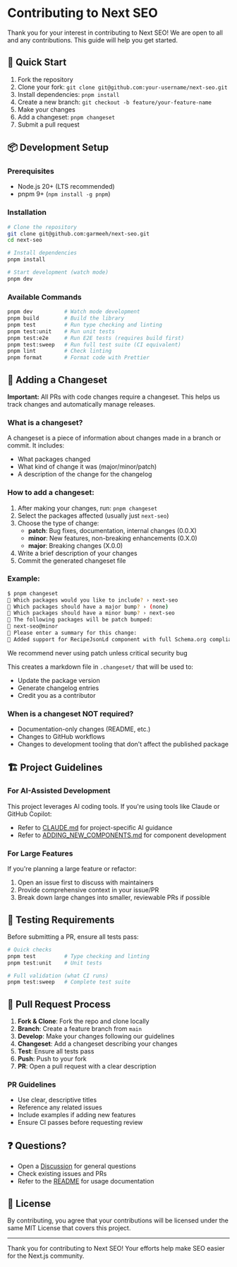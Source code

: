 # Contributing to Next SEO

Thank you for your interest in contributing to Next SEO! We are open to all and any contributions. This guide will help you get started.

## 🚀 Quick Start

1. Fork the repository
2. Clone your fork: `git clone git@github.com:your-username/next-seo.git`
3. Install dependencies: `pnpm install`
4. Create a new branch: `git checkout -b feature/your-feature-name`
5. Make your changes
6. Add a changeset: `pnpm changeset`
7. Submit a pull request

## 📦 Development Setup

### Prerequisites

- Node.js 20+ (LTS recommended)
- pnpm 9+ (`npm install -g pnpm`)

### Installation

```bash
# Clone the repository
git clone git@github.com:garmeeh/next-seo.git
cd next-seo

# Install dependencies
pnpm install

# Start development (watch mode)
pnpm dev
```

### Available Commands

```bash
pnpm dev          # Watch mode development
pnpm build        # Build the library
pnpm test         # Run type checking and linting
pnpm test:unit    # Run unit tests
pnpm test:e2e     # Run E2E tests (requires build first)
pnpm test:sweep   # Run full test suite (CI equivalent)
pnpm lint         # Check linting
pnpm format       # Format code with Prettier
```

## 📝 Adding a Changeset

**Important:** All PRs with code changes require a changeset. This helps us track changes and automatically manage releases.

### What is a changeset?

A changeset is a piece of information about changes made in a branch or commit. It includes:

- What packages changed
- What kind of change it was (major/minor/patch)
- A description of the change for the changelog

### How to add a changeset:

1. After making your changes, run: `pnpm changeset`
2. Select the packages affected (usually just `next-seo`)
3. Choose the type of change:
   - **patch**: Bug fixes, documentation, internal changes (0.0.X)
   - **minor**: New features, non-breaking enhancements (0.X.0)
   - **major**: Breaking changes (X.0.0)
4. Write a brief description of your changes
5. Commit the generated changeset file

### Example:

```bash
$ pnpm changeset
🦋 Which packages would you like to include? › next-seo
🦋 Which packages should have a major bump? › (none)
🦋 Which packages should have a minor bump? › next-seo
🦋 The following packages will be patch bumped:
🦋 next-seo@minor
🦋 Please enter a summary for this change:
📝 Added support for RecipeJsonLd component with full Schema.org compliance
```

We recommend never using patch unless critical security bug

This creates a markdown file in `.changeset/` that will be used to:

- Update the package version
- Generate changelog entries
- Credit you as a contributor

### When is a changeset NOT required?

- Documentation-only changes (README, etc.)
- Changes to GitHub workflows
- Changes to development tooling that don't affect the published package

## 🏗️ Project Guidelines

### For AI-Assisted Development

This project leverages AI coding tools. If you're using tools like Claude or GitHub Copilot:

- Refer to [CLAUDE.md](CLAUDE.md) for project-specific AI guidance
- Refer to [ADDING_NEW_COMPONENTS.md](ADDING_NEW_COMPONENTS.md) for component development

### For Large Features

If you're planning a large feature or refactor:

1. Open an issue first to discuss with maintainers
2. Provide comprehensive context in your issue/PR
3. Break down large changes into smaller, reviewable PRs if possible

## 🧪 Testing Requirements

Before submitting a PR, ensure all tests pass:

```bash
# Quick checks
pnpm test         # Type checking and linting
pnpm test:unit    # Unit tests

# Full validation (what CI runs)
pnpm test:sweep   # Complete test suite
```

## 🔄 Pull Request Process

1. **Fork & Clone**: Fork the repo and clone locally
2. **Branch**: Create a feature branch from `main`
3. **Develop**: Make your changes following our guidelines
4. **Changeset**: Add a changeset describing your changes
5. **Test**: Ensure all tests pass
6. **Push**: Push to your fork
7. **PR**: Open a pull request with a clear description

### PR Guidelines

- Use clear, descriptive titles
- Reference any related issues
- Include examples if adding new features
- Ensure CI passes before requesting review

## ❓ Questions?

- Open a [Discussion](https://github.com/garmeeh/next-seo/discussions) for general questions
- Check existing issues and PRs
- Refer to the [README](./README.md) for usage documentation

## 📄 License

By contributing, you agree that your contributions will be licensed under the same MIT License that covers this project.

---

Thank you for contributing to Next SEO! Your efforts help make SEO easier for the Next.js community.
